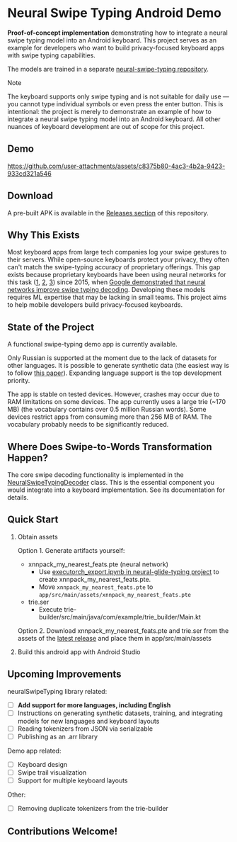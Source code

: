 # Neural Swipe Typing Android Demo

**Proof-of-concept implementation** demonstrating how to integrate a neural swipe typing model into an Android keyboard. This project serves as an example for developers who want to build privacy-focused keyboard apps with swipe typing capabilities.

The models are trained in a separate [neural-swipe-typing repository](https://github.com/proshian/neural-swipe-typing).

> [!Note]
> The keyboard supports only swipe typing and is not suitable for daily use — you cannot type individual symbols or even press the enter button. This is intentional: the project is merely to demonstrate an example of how to integrate a neural swipe typing model into an Android keyboard. All other nuances of keyboard development are out of scope for this project. 

## Demo
https://github.com/user-attachments/assets/c8375b80-4ac3-4b2a-9423-933cd321a546

## Download
A pre-built APK is available in the [Releases section](https://github.com/proshian/neural-swipe-keyboard-android/releases) of this repository.

## Why This Exists
Most keyboard apps from large tech companies log your swipe gestures to their servers. While open-source keyboards protect your privacy, they often can't match the swipe-typing accuracy of proprietary offerings. This gap exists because proprietary keyboards have been using neural networks for this task ([1](https://research.google/blog/the-machine-intelligence-behind-gboard/), [2](https://www.grammarly.com/blog/engineering/deep-learning-swipe-typing/), [3](https://yandex.ru/company/news/02-06-23)) since 2015,  when [Google demonstrated that neural networks improve swipe typing decoding](https://ieeexplore.ieee.org/document/7178336). Developing these models requires ML expertise that may be lacking in small teams. This project aims to help mobile developers build privacy-focused keyboards.

## State of the Project  
A functional swipe-typing demo app is currently available.

Only Russian is supported at the moment due to the lack of datasets for other languages. It is possible to generate synthetic data (the easiest way is to follow [this paper](https://www.tandfonline.com/doi/full/10.1080/07370024.2016.1215922)). Expanding language support is the top development priority.  

The app is stable on tested devices. However, crashes may occur due to RAM limitations on some devices. The app currently uses a large trie (~170 MB) (the vocabulary contains over 0.5 million Russian words). Some devices restrict apps from consuming more than 256 MB of RAM. The vocabulary probably needs to be significantly reduced.  

## Where Does Swipe-to-Words Transformation Happen?  
The core swipe decoding functionality is implemented in the [NeuralSwipeTypingDecoder](./neuralSwipeTyping/src/main/java/io/github/proshian/neuralswipetyping/swipeTypingDecoders/NeuralSwipeTypingDecoder.kt) class. This is the essential component you would integrate into a keyboard implementation. See its documentation for details.  

## Quick Start
1. Obtain assets
    
    Option 1. Generate artifacts yourself:
    * xnnpack_my_nearest_feats.pte (neural network)
        * Use [executorch_export.ipynb in neural-glide-typing project](https://github.com/proshian/neural-swipe-typing/blob/executorch-investigation/src/executorch_export.ipynb) to create xnnpack_my_nearest_feats.pte.
        * Move `xnnpack_my_nearest_feats.pte` to `app/src/main/assets/xnnpack_my_nearest_feats.pte`
    * trie.ser
        * Execute trie-builder/src/main/java/com/example/trie_builder/Main.kt

    Option 2. Download xnnpack_my_nearest_feats.pte and trie.ser from the assets of the [latest release](https://github.com/proshian/neural-swipe-keyboard-android/releases/) and place them in app/src/main/assets

2. Build this android app with Android Studio

## Upcoming Improvements  

neuralSwipeTyping library related:
- [ ] **Add support for more languages, including English**
- [ ] Instructions on generating synthetic datasets, training, and integrating models for new languages and keyboard layouts
- [ ] Reading tokenizers from JSON via serializable  
- [ ] Publishing as an .arr library

Demo app related:
- [ ] Keyboard design
- [ ] Swipe trail visualization
- [ ] Support for multiple keyboard layouts

Other:
- [ ] Removing duplicate tokenizers from the trie-builder


## Contributions Welcome!
